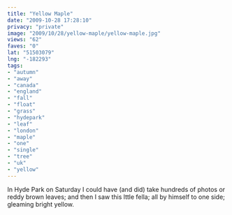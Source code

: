 ```yaml
---
title: "Yellow Maple"
date: "2009-10-28 17:28:10"
privacy: "private"
image: "2009/10/28/yellow-maple/yellow-maple.jpg"
views: "62"
faves: "0"
lat: "51503079"
lng: "-182293"
tags:
- "autumn"
- "away"
- "canada"
- "england"
- "fall"
- "float"
- "grass"
- "hydepark"
- "leaf"
- "london"
- "maple"
- "one"
- "single"
- "tree"
- "uk"
- "yellow"
---
```

In Hyde Park on Saturday I could have (and did) take hundreds of photos or reddy brown leaves; and then I saw this lttle fella; all by himself to one side; gleaming bright yellow.<a href="http://www.phillprice.com/2009/10/29/yellow-maple" rel="nofollow"></a>
